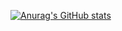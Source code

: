 [![Anurag's GitHub stats](https://github-readme-stats.vercel.app/api?username=xyotsu)](https://github.com/xyotsu/github-readme-stats)
